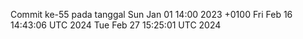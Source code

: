 Commit ke-55 pada tanggal Sun Jan 01 14:00 2023 +0100
Fri Feb 16 14:43:06 UTC 2024
Tue Feb 27 15:25:01 UTC 2024
